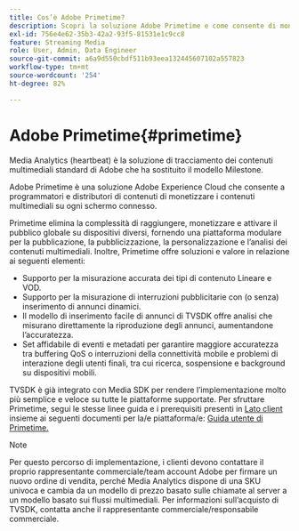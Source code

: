 ```yaml
---
title: Cos’è Adobe Primetime?
description: Scopri la soluzione Adobe Primetime e come consente di monetizzare i file multimediali in streaming.
exl-id: 756e4e62-35b3-42a2-93f5-81531e1c9cc8
feature: Streaming Media
role: User, Admin, Data Engineer
source-git-commit: a6a9d550cbdf511b93eea132445607102a557823
workflow-type: tm+mt
source-wordcount: '254'
ht-degree: 82%

---
```


# Adobe Primetime{#primetime}

Media Analytics (heartbeat) è la soluzione di tracciamento dei contenuti multimediali standard di Adobe che ha sostituito il modello Milestone.

Adobe Primetime è una soluzione Adobe Experience Cloud che consente a programmatori e distributori di contenuti di monetizzare i contenuti multimediali su ogni schermo connesso.

Primetime elimina la complessità di raggiungere, monetizzare e attivare il pubblico globale su dispositivi diversi, fornendo una piattaforma modulare per la pubblicazione, la pubblicizzazione, la personalizzazione e l’analisi dei contenuti multimediali. Inoltre, Primetime offre soluzioni e valore in relazione ai seguenti elementi:

* Supporto per la misurazione accurata dei tipi di contenuto Lineare e VOD.
* Supporto per la misurazione di interruzioni pubblicitarie con (o senza) inserimento di annunci dinamici.
* Il modello di inserimento facile di annunci di TVSDK offre analisi che misurano direttamente la riproduzione degli annunci, aumentandone l’accuratezza.
* Set affidabile di eventi e metadati per garantire maggiore accuratezza tra buffering QoS o interruzioni della connettività mobile e problemi di interazione degli utenti finali, tra cui ricerca, sospensione e background su dispositivi mobili.
<!--
* Integrated support for Nielsen DTVR (linear) with ID3 metadata and DCR with CMS metadata.
-->

TVSDK è già integrato con Media SDK per rendere l’implementazione molto più semplice e veloce su tutte le piattaforme supportate. <!--Primetime also supports the partnership with Nielsen.--> Per sfruttare Primetime, segui le stesse linee guida e i prerequisiti presenti in [Lato client](/help/legacy/intro-to-ava/implementation-paths/client-side-path.md) insieme ai seguenti documenti per la/e piattaforma/e: [Guida utente di Primetime.](https://helpx.adobe.com/it/primetime/user-guide.html)

>[!NOTE]
>
>Per questo percorso di implementazione, i clienti devono contattare il proprio rappresentante commerciale/team account Adobe per firmare un nuovo ordine di vendita, perché Media Analytics dispone di una SKU univoca e cambia da un modello di prezzo basato sulle chiamate al server a un modello basato sui flussi multimediali. Per informazioni sull’acquisto di TVSDK, contatta anche il rappresentante commerciale/responsabile commerciale.
